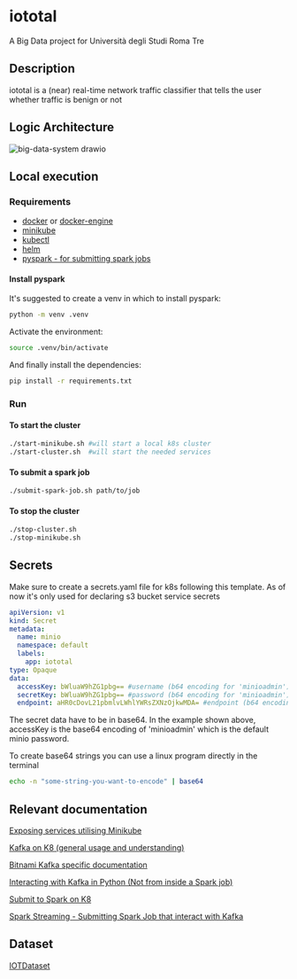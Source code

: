 # iototal
A Big Data project for Università degli Studi Roma Tre

## Description
iototal is a (near) real-time network traffic classifier that tells the user whether traffic is benign or not

## Logic Architecture
![big-data-system drawio](https://github.com/user-attachments/assets/48f1531f-e171-4e50-bc98-d7bb223b856c)


## Local execution

### Requirements
- [docker](https://docs.docker.com/get-started/get-docker/) or [docker-engine](https://docs.docker.com/engine/install/)
- [minikube](https://minikube.sigs.k8s.io/docs/start/)
- [kubectl](https://kubernetes.io/docs/tasks/tools/)
- [helm](https://helm.sh/docs/intro/install/)
- [pyspark - for submitting spark jobs](https://spark.apache.org/docs/latest/api/python/getting_started/install.html#using-pypi)

#### Install pyspark
It's suggested to create a venv in which to install pyspark:
```bash
python -m venv .venv
```
Activate the environment:
```bash
source .venv/bin/activate
```
And finally install the dependencies:
```bash
pip install -r requirements.txt
```


### Run
#### To start the cluster
```bash
./start-minikube.sh #will start a local k8s cluster
./start-cluster.sh  #will start the needed services
```

#### To submit a spark job
```bash
./submit-spark-job.sh path/to/job
```

#### To stop the cluster
```bash
./stop-cluster.sh
./stop-minikube.sh
```

## Secrets
Make sure to create a secrets.yaml file for k8s following this template. As of now it's only used for declaring s3 bucket service secrets
```yaml
apiVersion: v1
kind: Secret
metadata:
  name: minio
  namespace: default
  labels:
    app: iototal
type: Opaque
data:
  accessKey: bWluaW9hZG1pbg== #username (b64 encoding for 'minioadmin')
  secretKey: bWluaW9hZG1pbg== #password (b64 encoding for 'minioadmin')
  endpoint: aHR0cDovL21pbmlvLWhlYWRsZXNzOjkwMDA= #endpoint (b64 encoding for 'http://minio-headless:9000')
```
The secret data have to be in base64. In the example shown above, accessKey is the base64 encoding of 'minioadmin' which is the default minio password.

To create base64 strings you can use a linux program directly in the terminal
```bash
echo -n "some-string-you-want-to-encode" | base64
```

## Relevant documentation
[Exposing services utilising Minikube](https://minikube.sigs.k8s.io/docs/start/?arch=%2Flinux%2Fx86-64%2Fstable%2Fdebian+package#Service)

[Kafka on K8 (general usage and understanding)](https://learnk8s.io/kafka-ha-kubernetes)

[Bitnami Kafka specific documentation](https://github.com/bitnami/charts/tree/main/bitnami/kafka)

[Interacting with Kafka in Python (Not from inside a Spark job)](https://kafka-python.readthedocs.io/en/master/)

[Submit to Spark on K8](https://spark.apache.org/docs/latest/running-on-kubernetes.html#submitting-applications-to-kubernetes)

[Spark Streaming - Submitting Spark Job that interact with Kafka](https://spark.apache.org/docs/latest/structured-streaming-kafka-integration.html)


## Dataset

[IOTDataset](http://cicresearch.ca/IOTDataset/CIC_IOT_Dataset2023/Dataset/)
